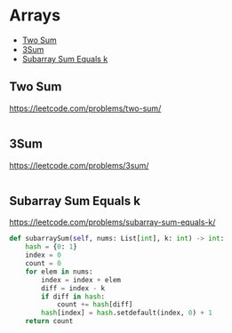 # Arrays

+ [Two Sum](#two-sum)
+ [3Sum](#3sum)
+ [Subarray Sum Equals k](#subarray-sum-equals-k)

## Two Sum

https://leetcode.com/problems/two-sum/

```python

```

## 3Sum

https://leetcode.com/problems/3sum/

```python

```

## Subarray Sum Equals k

https://leetcode.com/problems/subarray-sum-equals-k/

```python
def subarraySum(self, nums: List[int], k: int) -> int:
    hash = {0: 1}
    index = 0
    count = 0
    for elem in nums:
        index = index + elem
        diff = index - k
        if diff in hash:
            count += hash[diff]
        hash[index] = hash.setdefault(index, 0) + 1
    return count

```
